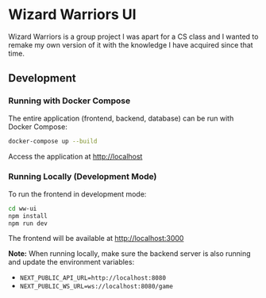 # Wizard Warriors UI

Wizard Warriors is a group project I was apart for a CS class and I wanted to remake my own version of it with the knowledge I have acquired since that time.

## Development

### Running with Docker Compose

The entire application (frontend, backend, database) can be run with Docker Compose:

```bash
docker-compose up --build
```

Access the application at [http://localhost](http://localhost)

### Running Locally (Development Mode)

To run the frontend in development mode:

```bash
cd ww-ui
npm install
npm run dev
```

The frontend will be available at [http://localhost:3000](http://localhost:3000)

**Note:** When running locally, make sure the backend server is also running and update the environment variables:
- `NEXT_PUBLIC_API_URL=http://localhost:8080`
- `NEXT_PUBLIC_WS_URL=ws://localhost:8080/game`
